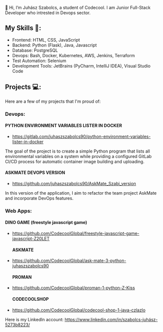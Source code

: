 👋 Hi, I’m Juhász Szabolcs, a student of Codecool. I am Junior Full-Stack Developer who intrested in Devops sector.

 ## My Skills 🚀:
- Frontend: HTML, CSS, JavaScript
- Backend: Python (Flask), Java, Javascript
- Database: PostgreSQL
- Devops: Bash, Docker, Kubernetes, AWS, Jenkins, Terraform
- Test Automation: Selenium
- Development Tools: JetBrains (PyCharm, IntelliJ IDEA), Visual Studio Code

## Projects 💻:
Here are a few of my projects that I'm proud of:

### Devops:
#### PYTHON ENVIRONMENT VARIABLES LISTER IN DOCKER
- https://gitlab.com/juhaszszabolcs90/python-environment-variables-lister-in-docker
  
The goal of the project is to create a simple Python program that lists all environmental
variables on a system while providing a configured GitLab CI/CD process for automatic
container image building and uploading.

#### ASKMATE DEVOPS VERSION
- https://github.com/juhaszszabolcs90/AskMate_Szabi_version
  
In this version of the application, I aim to refactor the team project AskMate and
incorporate DevOps features.

### Web Apps:
  #### DINO GAME (freestyle javascript game)
- https://github.com/CodecoolGlobal/freestyle-javascript-game-javascript-Z20LET
  
  #### ASKMATE
- https://github.com/CodecoolGlobal/ask-mate-3-python-juhaszszabolcs90
  
  #### PROMAN
- https://github.com/CodecoolGlobal/proman-1-python-Z-Kiss
  
  #### CODECOOLSHOP
- https://github.com/CodecoolGlobal/codecool-shop-1-java-czlazlo

Here is my LinkedIn account: https://www.linkedin.com/in/szabolcs-juhász-5273b8223/
